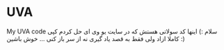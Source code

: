 # UVA
My UVA code
سلام :)
اینها کد سولاتی هستش که در سایت یو وی ای حل کردم
کپی کاملا ازاد ولی  فقط به قصد یاد گیری نه از سر باز کنی ...
خوش باشین :)
